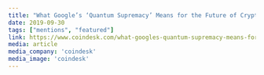 ```yaml
---
title: "What Google’s ‘Quantum Supremacy’ Means for the Future of Cryptocurrency"
date: 2019-09-30
tags: ["mentions", "featured"]
link: https://www.coindesk.com/what-googles-quantum-supremacy-means-for-the-future-of-cryptocurrency
media: article
media_company: 'coindesk'
media_image: 'coindesk'
---
```


